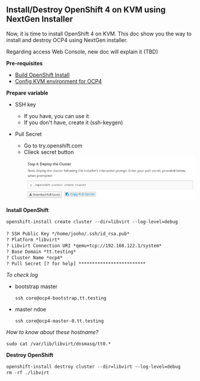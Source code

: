 Install/Destroy OpenShift 4 on KVM using NextGen Installer
---------------------------------------------------------

Now, it is time to install OpenShift 4 on KVM. This doc show you the way to install and destroy OCP4 using NextGen installer.

Regarding access Web Console, new doc will explain it (TBD)

**Pre-requisites**

- [Build OpenShift Install](../Build_CLI/README.md)
- [Config KVM environment for OCP4](../Config_KVM/README.md)


**Prepare variable**

- SSH key
  - If you have, you can use it
  - If you don't have, create it (ssh-keygen)

- Pull Secret
  - Go to try.openshift.com
  - Clieck secret button
    ![](./Pull_secret.png)

**Install OpenShift**

```
openshift-install create cluster --dir=libvirt --log-level=debug

? SSH Public Key */home/jooho/.ssh/id_rsa.pub*
? Platform *libvirt*
? Libvirt Connection URI *qemu+tcp://192.168.122.1/system*
? Base Domain *tt.testing*
? Cluster Name *ocp4*
? Pull Secret [? for help] *************************

```

*To check log*

- bootstrap master
  ```
  ssh core@ocp4-bootstrap.tt.testing
  ```

- master ndoe
  ```
  ssh core@ocp4-master-0.tt.testing
  ```


*How to know about these hostname?*
```
sudo cat /var/lib/libvirt/dnsmasq/tt0.*
```



**Destroy OpenShift**

```
openshift-install destroy cluster --dir=libvirt --log-level=debug
rm -rf ./libvirt
```
